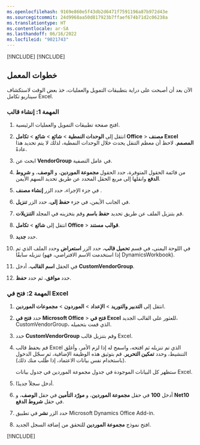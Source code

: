 ```yaml
---
ms.openlocfilehash: 9169e860e5f43db2d6471f7591196a87b972d43e
ms.sourcegitcommit: 24d9968aa50d817923b7ffaef674b71d2c06238a
ms.translationtype: HT
ms.contentlocale: ar-SA
ms.lasthandoff: 06/16/2022
ms.locfileid: "9021743"
---
```

[!INCLUDE[](../../../includes/unit-banner.md)]
[!INCLUDE[](../../../includes/accessing-labs.md)] 

## <a name="lab-steps"></a>خطوات المعمل

الآن بعد أن أصبحت على دراية بتطبيقات التمويل والعمليات، خذ بعض الوقت لاستكشاف سيناريو تكامل Excel.

### <a name="task-1-create-template"></a>المهمة 1: إنشاء قالب

1. افتح صفحة تطبيقات التمويل والعمليات الرئيسية. 

2. انتقل إلى **الوحدات النمطية** > **شائع** > **شائع** > **تكامل Office** > **مصنف Excel** **المصمم**. لاحظ أن معظم التنقل يحدث خلال الوحدات النمطية، لذلك لا يتم تحديد هذا عادةً.

3. ابحث عن **VendorGroup** في عامل التصفية.

4. من قائمة الحقول المتوفرة، حدد الحقول **مجموعة الموردين**، و **الوصف**، و **شروط الدفع** وانقلها إلى مربع الحقل المحدد عن طريق تحديد السهم الأيمن.

5. في جزء الإجراء، حدد الزر **إنشاء مصنف** .

6. في الجانب الأيمن، في جزء **حفظ إلى**، حدد الزر **تنزيل**.

7. قم بتنزيل الملف عن طريق تحديد **حفظ باسم** وقم بتخزينه في المجلد **التنزيلات**.

8. انتقل إلى **شائع** > **تكامل Office** > **قوالب** **مستند**.

9. حدد **جديد**.

10. في اللوحة اليمنى، في قسم **تحميل قالب**، حدد الزر **استعراض** وحدد الملف الذي تم تنزيله سابقًا (إذا استخدمت الاسم الافتراضي، فهو DynamicsWorkbook).

11. في الحقل **اسم القالب**، أدخل **CustomVendorGroup**.

12. حدد **موافق**، ثم حدد **حفظ**.

### <a name="task-2-open-in-excel"></a>المهمة 2: فتح في Excel

1. انتقل إلى **‏‫التدبير والتوريد‬** > **الإعداد** > **الموردون** > **مجموعات الموردين**.

2. حدد **فتح في Microsoft Office** > **فتح في Excel** للعثور على القالب الجديد، CustomVendorGroup، الذي قمت بتحميله.

3. حدد **CustomVendorGroup** وقم بتنزيل قالب Excel.

4. قم بحفظ قالب Excel الذي تم تنزيله ثم افتحه، واسمح له إذا لزم الأمر، وأغلق التنشيط، وحدد **تمكين التحرير**. قم بتوثيق هذه الوظيفة الإضافية، ثم سجّل الدخول (باستخدام نفس بيانات الاعتماد، إذا طُلب منك ذلك).

    ستظهر كل البيانات الموجودة في جدول مجموعة الموردين في جدول بيانات Excel.

5. أدخل سجلاً جديدًا.

6. أدخل **100** في حقل **مجموعة الموردين**، و **مورّد التأمين** في حقل **الوصف**، و **Net10** في حقل **شروط الدفع**.

7. حدد الزر **نشر** في تطبيق Microsoft Dynamics Office Add-in.

8. افتح نموذج **مجموعة الموردين** للتحقق من إضافة السجل الجديد.



[!INCLUDE[](../../../includes/standalone-lab-end.md)]
